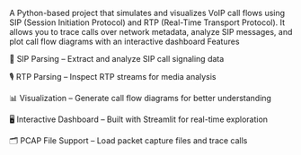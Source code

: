 A Python-based project that simulates and visualizes VoIP call flows using SIP (Session Initiation Protocol) and RTP (Real-Time Transport Protocol).
It allows you to trace calls over network metadata, analyze SIP messages, and plot call flow diagrams with an interactive dashboard
Features

📡 SIP Parsing – Extract and analyze SIP call signaling data

🎙 RTP Parsing – Inspect RTP streams for media analysis

📊 Visualization – Generate call flow diagrams for better understanding

🖥 Interactive Dashboard – Built with Streamlit for real-time exploration

🗂 PCAP File Support – Load packet capture files and trace calls
